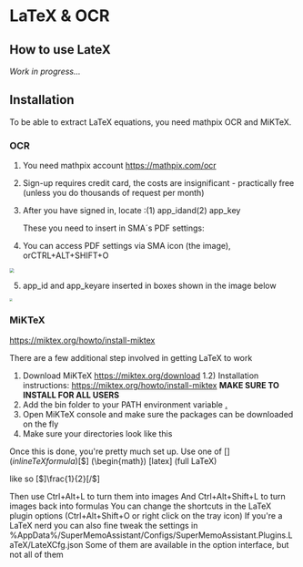 # LaTeX & OCR

## How to use LateX

*Work in progress...*

## Installation

To be able to extract LaTeX equations, you need mathpix OCR and MiKTeX.


### OCR

1. You need mathpix account https://mathpix.com/ocr

2. Sign-up requires credit card, the costs are insignificant - practically free (unless you do thousands of request per month)

3. After you have signed in, locate :(1) app_idand(2) app_key

   These you need to insert in SMA´s PDF settings:

4. You can access PDF settings via SMA icon (the image), orCTRL+ALT+SHIFT+O

<img src="https://github.com/supermemo/SuperMemoAssistant.Documentation/blob/master/resources/SuperMemoAssistant.Plugins.PDF/accesssettings.png?raw=true" style="zoom:50%;" />

5. app_id and app_keyare inserted in boxes shown in the image below

<img src="https://raw.githubusercontent.com/supermemo/SuperMemoAssistant.Documentation/master/resources/SuperMemoAssistant.Plugins.PDF/insettings.png" style="zoom: 33%;" />

### MiKTeX


https://miktex.org/howto/install-miktex

There are a few additional step involved in getting LaTeX to work
1) Download MiKTeX https://miktex.org/download
   1.2) Installation instructions: https://miktex.org/howto/install-miktex
   **MAKE SURE TO INSTALL FOR ALL USERS**
2) Add the bin folder to your PATH environment variable
[.](https://raw.githubusercontent.com/supermemo/Documentation/master/docs/sma/content/images/MiktexSetup/miktex-enviromental.png)
3) Open MiKTeX console and make sure the packages can be downloaded on the fly
4) Make sure your directories look like this

Once this is done, you're pretty much set up.
Use one of
[$] (inline TeX formula)
[$$] (\begin{math})
[latex] (full LaTeX)

like so [$]\frac{1}{2}[/$]

Then use Ctrl+Alt+L to turn them into images
And Ctrl+Alt+Shift+L to turn images back into formulas
You can change the shortcuts in the LaTeX plugin options (Ctrl+Alt+Shift+O or right click on the tray icon)
If you're a LaTeX nerd you can also fine tweak the settings in %AppData%/SuperMemoAssistant/Configs/SuperMemoAssistant.Plugins.LaTeX/LateXCfg.json
Some of them are available in the option interface, but not all of them
